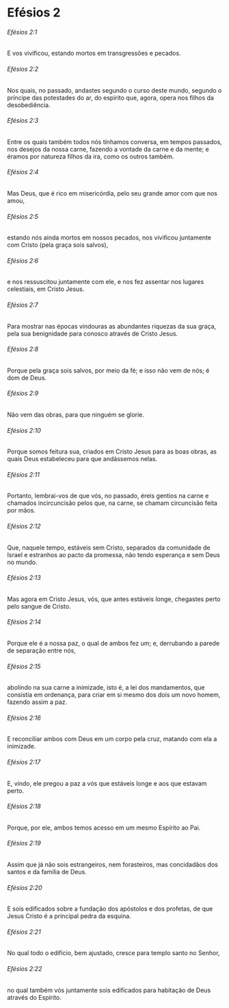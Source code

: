 # Efésios 2

###### Efésios 2:1

E vos vivificou, estando mortos em transgressões e pecados.

###### Efésios 2:2

Nos quais, no passado, andastes segundo o curso deste mundo, segundo o príncipe das potestades do ar, do espírito que, agora, opera nos filhos da desobediência.

###### Efésios 2:3

Entre os quais também todos nós tínhamos conversa, em tempos passados, nos desejos da nossa carne, fazendo a vontade da carne e da mente; e éramos por natureza filhos da ira, como os outros também.

###### Efésios 2:4

Mas Deus, que é rico em misericórdia, pelo seu grande amor com que nos amou,

###### Efésios 2:5

estando nós ainda mortos em nossos pecados, nos vivificou juntamente com Cristo (pela graça sois salvos),

###### Efésios 2:6

e nos ressuscitou juntamente com ele, e nos fez assentar nos lugares celestiais, em Cristo Jesus.

###### Efésios 2:7

Para mostrar nas épocas vindouras as abundantes riquezas da sua graça, pela sua benignidade para conosco através de Cristo Jesus.

###### Efésios 2:8

Porque pela graça sois salvos, por meio da fé; e isso não vem de nós; é dom de Deus.

###### Efésios 2:9

Não vem das obras, para que ninguém se glorie.

###### Efésios 2:10

Porque somos feitura sua, criados em Cristo Jesus para as boas obras, as quais Deus estabeleceu para que andássemos nelas.

###### Efésios 2:11

Portanto, lembrai-vos de que vós, no passado, éreis gentios na carne e chamados incircuncisão pelos que, na carne, se chamam circuncisão feita por mãos.

###### Efésios 2:12

Que, naquele tempo, estáveis sem Cristo, separados da comunidade de Israel e estranhos ao pacto da promessa, não tendo esperança e sem Deus no mundo.

###### Efésios 2:13

Mas agora em Cristo Jesus, vós, que antes estáveis longe, chegastes perto pelo sangue de Cristo.

###### Efésios 2:14

Porque ele é a nossa paz, o qual de ambos fez um; e, derrubando a parede de separação entre nós,

###### Efésios 2:15

abolindo na sua carne a inimizade, isto é, a lei dos mandamentos, que consistia em ordenança, para criar em si mesmo dos dois um novo homem, fazendo assim a paz.

###### Efésios 2:16

E reconciliar ambos com Deus em um corpo pela cruz, matando com ela a inimizade.

###### Efésios 2:17

E, vindo, ele pregou a paz a vós que estáveis longe e aos que estavam perto.

###### Efésios 2:18

Porque, por ele, ambos temos acesso em um mesmo Espírito ao Pai.

###### Efésios 2:19

Assim que já não sois estrangeiros, nem forasteiros, mas concidadãos dos santos e da família de Deus.

###### Efésios 2:20

E sois edificados sobre a fundação dos apóstolos e dos profetas, de que Jesus Cristo é a principal pedra da esquina.

###### Efésios 2:21

No qual todo o edifício, bem ajustado, cresce para templo santo no Senhor,

###### Efésios 2:22

no qual também vós juntamente sois edificados para habitação de Deus através do Espírito.

